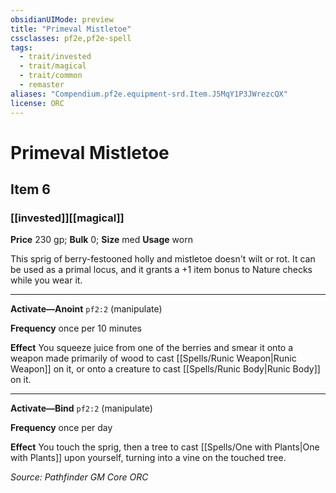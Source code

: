 ```yaml
---
obsidianUIMode: preview
title: "Primeval Mistletoe"
cssclasses: pf2e,pf2e-spell
tags:
  - trait/invested
  - trait/magical
  - trait/common
  - remaster
aliases: "Compendium.pf2e.equipment-srd.Item.J5MqY1P3JWrezcQX"
license: ORC
---
```

# Primeval Mistletoe
## Item 6
### [[invested]][[magical]]


**Price** 230 gp; 
**Bulk** 0; **Size** med
**Usage** worn

This sprig of berry-festooned holly and mistletoe doesn't wilt or rot. It can be used as a primal locus, and it grants a +1 item bonus to Nature checks while you wear it.

* * *

**Activate—Anoint** `pf2:2` (manipulate)

**Frequency** once per 10 minutes

**Effect** You squeeze juice from one of the berries and smear it onto a weapon made primarily of wood to cast [[Spells/Runic Weapon|Runic Weapon]] on it, or onto a creature to cast [[Spells/Runic Body|Runic Body]] on it.

* * *

**Activate—Bind** `pf2:2` (manipulate)

**Frequency** once per day

**Effect** You touch the sprig, then a tree to cast [[Spells/One with Plants|One with Plants]] upon yourself, turning into a vine on the touched tree.

*Source: Pathfinder GM Core*
*ORC*